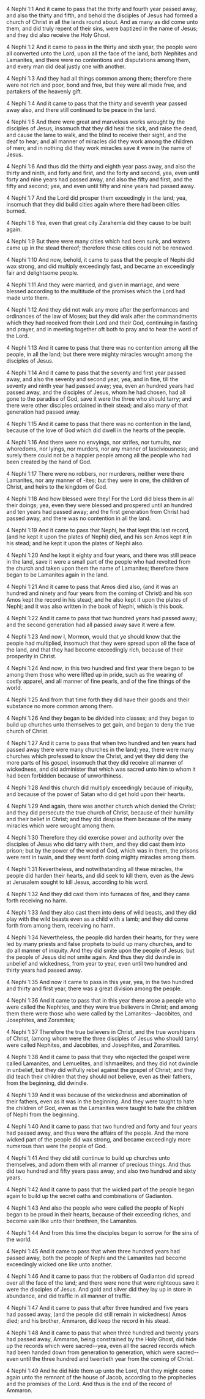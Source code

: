 4 Nephi 1:1 And it came to pass that the thirty and fourth year passed
away, and also the thirty and fifth, and behold the disciples of Jesus
had formed a church of Christ in all the lands round about. And as many
as did come unto them, and did truly repent of their sins, were baptized
in the name of Jesus; and they did also receive the Holy Ghost.

4 Nephi 1:2 And it came to pass in the thirty and sixth year, the people
were all converted unto the Lord, upon all the face of the land, both
Nephites and Lamanites, and there were no contentions and disputations
among them, and every man did deal justly one with another.

4 Nephi 1:3 And they had all things common among them; therefore there
were not rich and poor, bond and free, but they were all made free, and
partakers of the heavenly gift.

4 Nephi 1:4 And it came to pass that the thirty and seventh year passed
away also, and there still continued to be peace in the land.

4 Nephi 1:5 And there were great and marvelous works wrought by the
disciples of Jesus, insomuch that they did heal the sick, and raise the
dead, and cause the lame to walk, and the blind to receive their sight,
and the deaf to hear; and all manner of miracles did they work among the
children of men; and in nothing did they work miracles save it were in
the name of Jesus.

4 Nephi 1:6 And thus did the thirty and eighth year pass away, and also
the thirty and ninth, and forty and first, and the forty and second,
yea, even until forty and nine years had passed away, and also the fifty
and first, and the fifty and second; yea, and even until fifty and nine
years had passed away.

4 Nephi 1:7 And the Lord did prosper them exceedingly in the land; yea,
insomuch that they did build cities again where there had been cities
burned.

4 Nephi 1:8 Yea, even that great city Zarahemla did they cause to be
built again.

4 Nephi 1:9 But there were many cities which had been sunk, and waters
came up in the stead thereof; therefore these cities could not be
renewed.

4 Nephi 1:10 And now, behold, it came to pass that the people of Nephi
did wax strong, and did multiply exceedingly fast, and became an
exceedingly fair and delightsome people.

4 Nephi 1:11 And they were married, and given in marriage, and were
blessed according to the multitude of the promises which the Lord had
made unto them.

4 Nephi 1:12 And they did not walk any more after the performances and
ordinances of the law of Moses; but they did walk after the commandments
which they had received from their Lord and their God, continuing in
fasting and prayer, and in meeting together oft both to pray and to hear
the word of the Lord.

4 Nephi 1:13 And it came to pass that there was no contention among all
the people, in all the land; but there were mighty miracles wrought
among the disciples of Jesus.

4 Nephi 1:14 And it came to pass that the seventy and first year passed
away, and also the seventy and second year, yea, and in fine, till the
seventy and ninth year had passed away; yea, even an hundred years had
passed away, and the disciples of Jesus, whom he had chosen, had all
gone to the paradise of God, save it were the three who should tarry;
and there were other disciples ordained in their stead; and also many of
that generation had passed away.

4 Nephi 1:15 And it came to pass that there was no contention in the
land, because of the love of God which did dwell in the hearts of the
people.

4 Nephi 1:16 And there were no envyings, nor strifes, nor tumults, nor
whoredoms, nor lyings, nor murders, nor any manner of lasciviousness;
and surely there could not be a happier people among all the people who
had been created by the hand of God.

4 Nephi 1:17 There were no robbers, nor murderers, neither were there
Lamanites, nor any manner of -ites; but they were in one, the children
of Christ, and heirs to the kingdom of God.

4 Nephi 1:18 And how blessed were they! For the Lord did bless them in
all their doings; yea, even they were blessed and prospered until an
hundred and ten years had passed away; and the first generation from
Christ had passed away, and there was no contention in all the land.

4 Nephi 1:19 And it came to pass that Nephi, he that kept this last
record, (and he kept it upon the plates of Nephi) died, and his son Amos
kept it in his stead; and he kept it upon the plates of Nephi also.

4 Nephi 1:20 And he kept it eighty and four years, and there was still
peace in the land, save it were a small part of the people who had
revolted from the church and taken upon them the name of Lamanites;
therefore there began to be Lamanites again in the land.

4 Nephi 1:21 And it came to pass that Amos died also, (and it was an
hundred and ninety and four years from the coming of Christ) and his son
Amos kept the record in his stead; and he also kept it upon the plates
of Nephi; and it was also written in the book of Nephi, which is this
book.

4 Nephi 1:22 And it came to pass that two hundred years had passed away;
and the second generation had all passed away save it were a few.

4 Nephi 1:23 And now I, Mormon, would that ye should know that the
people had multiplied, insomuch that they were spread upon all the face
of the land, and that they had become exceedingly rich, because of their
prosperity in Christ.

4 Nephi 1:24 And now, in this two hundred and first year there began to
be among them those who were lifted up in pride, such as the wearing of
costly apparel, and all manner of fine pearls, and of the fine things of
the world.

4 Nephi 1:25 And from that time forth they did have their goods and
their substance no more common among them.

4 Nephi 1:26 And they began to be divided into classes; and they began
to build up churches unto themselves to get gain, and began to deny the
true church of Christ.

4 Nephi 1:27 And it came to pass that when two hundred and ten years had
passed away there were many churches in the land; yea, there were many
churches which professed to know the Christ, and yet they did deny the
more parts of his gospel, insomuch that they did receive all manner of
wickedness, and did administer that which was sacred unto him to whom it
had been forbidden because of unworthiness.

4 Nephi 1:28 And this church did multiply exceedingly because of
iniquity, and because of the power of Satan who did get hold upon their
hearts.

4 Nephi 1:29 And again, there was another church which denied the
Christ; and they did persecute the true church of Christ, because of
their humility and their belief in Christ; and they did despise them
because of the many miracles which were wrought among them.

4 Nephi 1:30 Therefore they did exercise power and authority over the
disciples of Jesus who did tarry with them, and they did cast them into
prison; but by the power of the word of God, which was in them, the
prisons were rent in twain, and they went forth doing mighty miracles
among them.

4 Nephi 1:31 Nevertheless, and notwithstanding all these miracles, the
people did harden their hearts, and did seek to kill them, even as the
Jews at Jerusalem sought to kill Jesus, according to his word.

4 Nephi 1:32 And they did cast them into furnaces of fire, and they came
forth receiving no harm.

4 Nephi 1:33 And they also cast them into dens of wild beasts, and they
did play with the wild beasts even as a child with a lamb; and they did
come forth from among them, receiving no harm.

4 Nephi 1:34 Nevertheless, the people did harden their hearts, for they
were led by many priests and false prophets to build up many churches,
and to do all manner of iniquity. And they did smite upon the people of
Jesus; but the people of Jesus did not smite again. And thus they did
dwindle in unbelief and wickedness, from year to year, even until two
hundred and thirty years had passed away.

4 Nephi 1:35 And now it came to pass in this year, yea, in the two
hundred and thirty and first year, there was a great division among the
people.

4 Nephi 1:36 And it came to pass that in this year there arose a people
who were called the Nephites, and they were true believers in Christ;
and among them there were those who were called by the
Lamanites--Jacobites, and Josephites, and Zoramites;

4 Nephi 1:37 Therefore the true believers in Christ, and the true
worshipers of Christ, (among whom were the three disciples of Jesus who
should tarry) were called Nephites, and Jacobites, and Josephites, and
Zoramites.

4 Nephi 1:38 And it came to pass that they who rejected the gospel were
called Lamanites, and Lemuelites, and Ishmaelites; and they did not
dwindle in unbelief, but they did wilfully rebel against the gospel of
Christ; and they did teach their children that they should not believe,
even as their fathers, from the beginning, did dwindle.

4 Nephi 1:39 And it was because of the wickedness and abomination of
their fathers, even as it was in the beginning. And they were taught to
hate the children of God, even as the Lamanites were taught to hate the
children of Nephi from the beginning.

4 Nephi 1:40 And it came to pass that two hundred and forty and four
years had passed away, and thus were the affairs of the people. And the
more wicked part of the people did wax strong, and became exceedingly
more numerous than were the people of God.

4 Nephi 1:41 And they did still continue to build up churches unto
themselves, and adorn them with all manner of precious things. And thus
did two hundred and fifty years pass away, and also two hundred and
sixty years.

4 Nephi 1:42 And it came to pass that the wicked part of the people
began again to build up the secret oaths and combinations of Gadianton.

4 Nephi 1:43 And also the people who were called the people of Nephi
began to be proud in their hearts, because of their exceeding riches,
and become vain like unto their brethren, the Lamanites.

4 Nephi 1:44 And from this time the disciples began to sorrow for the
sins of the world.

4 Nephi 1:45 And it came to pass that when three hundred years had
passed away, both the people of Nephi and the Lamanites had become
exceedingly wicked one like unto another.

4 Nephi 1:46 And it came to pass that the robbers of Gadianton did
spread over all the face of the land; and there were none that were
righteous save it were the disciples of Jesus. And gold and silver did
they lay up in store in abundance, and did traffic in all manner of
traffic.

4 Nephi 1:47 And it came to pass that after three hundred and five years
had passed away, (and the people did still remain in wickedness) Amos
died; and his brother, Ammaron, did keep the record in his stead.

4 Nephi 1:48 And it came to pass that when three hundred and twenty
years had passed away, Ammaron, being constrained by the Holy Ghost, did
hide up the records which were sacred--yea, even all the sacred records
which had been handed down from generation to generation, which were
sacred--even until the three hundred and twentieth year from the coming
of Christ.

4 Nephi 1:49 And he did hide them up unto the Lord, that they might come
again unto the remnant of the house of Jacob, according to the
prophecies and the promises of the Lord. And thus is the end of the
record of Ammaron.

